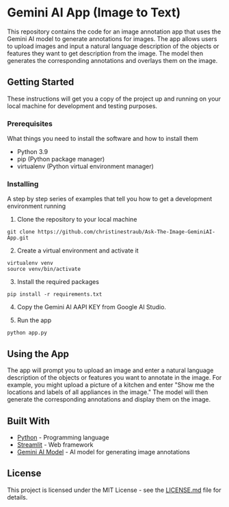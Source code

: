 Gemini AI App (Image to Text)
=========================

This repository contains the code for an image annotation app that uses the Gemini AI model to generate annotations for images. The app allows users to upload images and input a natural language description of the objects or features they want to get description from the image. The model then generates the corresponding annotations and overlays them on the image.

Getting Started
---------------

These instructions will get you a copy of the project up and running on your local machine for development and testing purposes.

### Prerequisites

What things you need to install the software and how to install them

-   Python 3.9
-   pip (Python package manager)
-   virtualenv (Python virtual environment manager)

### Installing

A step by step series of examples that tell you how to get a development environment running

1. Clone the repository to your local machine

```
git clone https://github.com/christinestraub/Ask-The-Image-GeminiAI-App.git
```

2. Create a virtual environment and activate it

```
virtualenv venv
source venv/bin/activate
```

3. Install the required packages

```
pip install -r requirements.txt
```

4. Copy the Gemini AI AAPI KEY from Google AI Studio.

5. Run the app

```
python app.py
```

Using the App
-------------

The app will prompt you to upload an image and enter a natural language description of the objects or features you want to annotate in the image. For example, you might upload a picture of a kitchen and enter "Show me the locations and labels of all appliances in the image." The model will then generate the corresponding annotations and display them on the image.

Built With
----------

-   [Python](https://www.python.org/) - Programming language
-   [Streamlit](https://streamlit.com/) - Web framework
-   [Gemini AI Model](https://huggingface.co/babelscape/gemini) - AI model for generating image annotations


License
-------

This project is licensed under the MIT License - see the [LICENSE.md](LICENSE.md) file for details.
